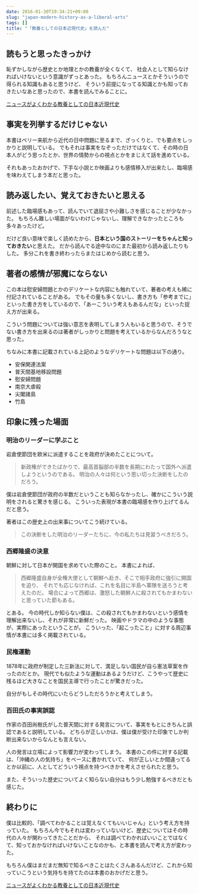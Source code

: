 ```yaml
---
date: 2016-01-30T19:34:21+09:00
slug: "japan-modern-history-as-a-liberal-arts"
tags: []
title: "「教養としての日本近現代史」を読んだ"
---
```


## 読もうと思ったきっかけ

恥ずかしながら歴史とか地理とかの教養が全くなくて、
社会人として知らなければいけないという意識がずっとあった。
もちろんニュースとかそういうので得られる知識もあると思うけど、
そういう前提になってる知識とかも知っておきたいなあと思ったので、本書を読んでみることに。

<a rel="nofollow" href="http://www.amazon.co.jp/gp/product/4396615485/ref=as_li_qf_sp_asin_tl?ie=UTF8&camp=247&creative=1211&creativeASIN=4396615485&linkCode=as2&tag=unresolved-22">ニュースがよくわかる教養としての日本近現代史</a><img src="http://ir-jp.amazon-adsystem.com/e/ir?t=unresolved-22&l=as2&o=9&a=4396615485" width="1" height="1" border="0" alt="" style="border:none !important; margin:0px !important;display: none;" />

## 事実を列挙するだけじゃない

本書はペリー来航から近代の日中問題に至るまで、ざっくりと、でも要点をしっかりと説明している。
でもそれは事実をなぞっただけではなくて、その時の日本人がどう思ったとか、世界の情勢からの視点とかをまじえて話を進めている。

それもあったおかげで、下手な小説とか映画よりも感情移入が出来たし、臨場感を味わえてしまう本だと思った。

## 読み返したい、覚えておきたいと思える

前述した臨場感もあって、読んでいて退屈さや小難しさを感じることが少なかった。
もちろん難しい場面がないわけじゃないし、理解できなかったところも多々あったけど。

だけど良い意味で楽しく読めたから、**日本という国のストーリーをちゃんと知っておきたい**と思えた。
だから読んでる途中なのにまた最初から読み返したりもした。
多分これを書き終わったらまたはじめから読むと思う。

## 著者の感情が邪魔にならない

この本は慰安婦問題とかのデリケートな内容にも触れていて、著者の考えも稀に付記されていることがある。
でもその量も多くないし、書き方も「参考までに」といった書き方をしているので、「あーこういう考えもあるんだな」といった捉え方が出来る。

こういう問題については強い意志を表明してしまう人もいると思うので、そうでない書き方を出来るのは著者がしっかりと問題を考えているからなんだろうなと思った。

ちなみに本書に記載されている上記のようなデリケートな問題は以下の通り。

* 安保関連法案
* 普天間基地移設問題
* 慰安婦問題
* 南京大虐殺
* 尖閣諸島
* 竹島

## 印象に残った場面

### 明治のリーダーに学ぶこと

岩倉使節団を欧米に派遣することを政府が決めたことについて。

> 新政権ができたばかりで、最高首脳部の半数を長期にわたって国外へ派遣しようというのである。
> 明治の人々は何という思い切った決断をしたのだろう。

僕は岩倉使節団が政府の半数だということも知らなかったし、確かにこういう説明をされると驚きを感じる。
こういった表現が本書の臨場感を作り上げてるんだと思う。

著者はこの歴史上の出来事についてこう続けている。

> この決断をした明治のリーダーたちに、今の私たちは見習うべきだろう。

### 西郷隆盛の決意

朝鮮に対して日本が開国を求めていた際のこと。
本書によれば、

> 西郷隆盛自身が全権大使として朝鮮へ赴き、そこで相手政府に強引に開国を迫り、
> それでも応じなければ、これを名目に半島へ軍隊を送ろうと考えたのだ。
> 場合によって西郷は、激怒した朝鮮人に殺されてもかまわないと思っていた節もある。

とある。
今の時代しか知らない僕は、この殺されてもかまわないという感情を理解出来ないし、それが非常に新鮮だった。
映画やドラマの中のような事態が、実際にあったということが。
こういった、「起こったこと」に対する周辺事情が本書には多く掲載されている。

### 民権運動

1878年に政府が制定した三新法に対して、満足しない国民が自ら憲法草案を作ったのだとか。
現代でも似たような運動はあるようだけど、こうやって歴史に残るほど大きなことを国民主導で行ったことが驚きだった。

自分がもしその時代にいたらどうしただろうかと考えてしまう。

### 百田氏の事実誤認

作家の百田尚樹氏がした普天間に対する発言について、事実をもとにきちんと誤認であると説明している。
どちらが正しいかは、僕は僕が受けた印象でしか判断出来ないからなんとも言えない。

人の発言は立場によって影響力が変わってしまう。
本書のこの件に対する記載は、「沖縄の人の気持ち」をベースに書かれていて、
何が正しいとか間違ってるとか以前に、人としてどういう視点を持つべきかを考えさせられたと思う。

また、そういった歴史についてよく知らない自分はもう少し勉強するべきだとも感じた。

## 終わりに

僕は比較的、「調べてわかることは覚えなくてもいいじゃん」という考え方を持っていた。
もちろん今でもそれは変わっていないけど、歴史についてはその時代の人々が関わってきたことだから、
それは調べてわかればいいことではなくて、知っておかなければいけないことなのかも、と本書を読んで考え方が変わった。

もちろん僕はまだまだ無知で知るべきことはたくさんあるんだけど、これから知っていこうという気持ちを持てたのは本書のおかげだと思う。




<a rel="nofollow" href="http://www.amazon.co.jp/gp/product/4396615485/ref=as_li_qf_sp_asin_tl?ie=UTF8&camp=247&creative=1211&creativeASIN=4396615485&linkCode=as2&tag=unresolved-22">ニュースがよくわかる教養としての日本近現代史</a><img src="http://ir-jp.amazon-adsystem.com/e/ir?t=unresolved-22&l=as2&o=9&a=4396615485" width="1" height="1" border="0" alt="" style="border:none !important; margin:0px !important;display: none;" />

